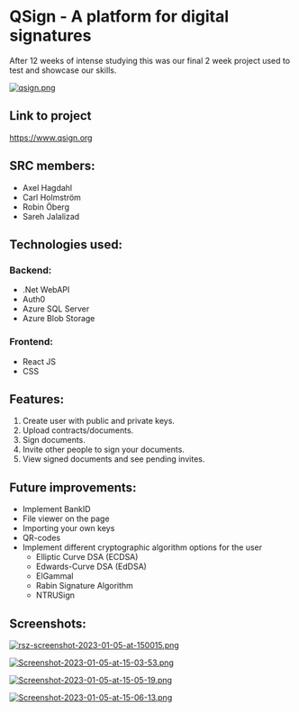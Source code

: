# QSign - A platform for digital signatures

After 12 weeks of intense studying this was our final 2 week project used to test and showcase our skills.

[![qsign.png](https://i.postimg.cc/t466B8rP/qsign.png)](https://postimg.cc/689T3bx5)

## Link to project
https://www.qsign.org


## SRC members:

- Axel Hagdahl
- Carl Holmström
- Robin Öberg
- Sareh Jalalizad


## Technologies used:

### Backend:

- .Net WebAPI
- Auth0
- Azure SQL Server
- Azure Blob Storage


### Frontend:

- React JS
- CSS

## Features:

1. Create user with public and private keys.
2. Upload contracts/documents.
3. Sign documents.
4. Invite other people to sign your documents.
4. View signed documents and see pending invites.

## Future improvements:

- Implement BankID
- File viewer on the page
- Importing your own keys
- QR-codes
- Implement different cryptographic algorithm options for the user
    - Elliptic Curve DSA (ECDSA)
    - Edwards-Curve DSA (EdDSA)
    - ElGammal
    - Rabin Signature Algorithm
    - NTRUSign

## Screenshots:

[![rsz-screenshot-2023-01-05-at-150015.png](https://i.postimg.cc/nhghP1RD/rsz-screenshot-2023-01-05-at-150015.png)](https://postimg.cc/68VK7CNW)

[![Screenshot-2023-01-05-at-15-03-53.png](https://i.postimg.cc/L4q0H8hM/Screenshot-2023-01-05-at-15-03-53.png)](https://postimg.cc/t7jzkyhr)

[![Screenshot-2023-01-05-at-15-05-19.png](https://i.postimg.cc/qqfcB0Zk/Screenshot-2023-01-05-at-15-05-19.png)](https://postimg.cc/BLgPMW0y)

[![Screenshot-2023-01-05-at-15-06-13.png](https://i.postimg.cc/cCsHBbvR/Screenshot-2023-01-05-at-15-06-13.png)](https://postimg.cc/tZMpXDtJ)
